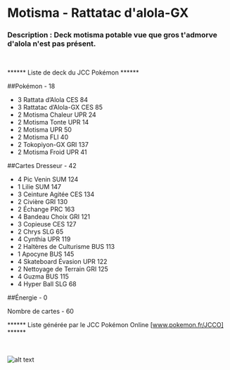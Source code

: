 # Motisma - Rattatac d'alola-GX

### Description : Deck motisma potable vue que gros t'admorve d'alola n'est pas présent.

<br>

****** Liste de deck du JCC Pokémon ******

##Pokémon - 18

* 3 Rattata d’Alola CES 84
* 3 Rattatac d’Alola-GX CES 85
* 2 Motisma Chaleur UPR 24
* 2 Motisma Tonte UPR 14
* 2 Motisma UPR 50
* 2 Motisma FLI 40
* 2 Tokopiyon-GX GRI 137
* 2 Motisma Froid UPR 41

##Cartes Dresseur - 42

* 4 Pic Venin SUM 124
* 1 Lilie SUM 147
* 3 Ceinture Agitée CES 134
* 2 Civière GRI 130
* 2 Échange PRC 163
* 4 Bandeau Choix GRI 121
* 3 Copieuse CES 127
* 2 Chrys SLG 65
* 4 Cynthia UPR 119
* 2 Haltères de Culturisme BUS 113
* 1 Apocyne BUS 145
* 4 Skateboard Évasion UPR 122
* 2 Nettoyage de Terrain GRI 125
* 4 Guzma BUS 115
* 4 Hyper Ball SLG 68

##Énergie - 0


Nombre de cartes - 60

****** Liste générée par le JCC Pokémon Online [www.pokemon.fr/JCCO] ******

<br>

![alt text](img/Motisma.png)
